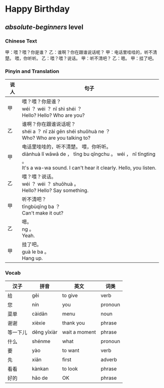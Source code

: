 # Happy Birthday
## *absolute-beginners* level

### Chinese Text
甲：喂？喂？你是谁？
乙：谁啊？你在跟谁说话呢？
甲：电话里哇哇的，听不清楚。 喂，你听听。
乙：喂？喂？说话。
甲：听不清吧？
乙：嗯。
甲：挂了吧。

### Pinyin and Translation
|说人|句子|
|----|----|
|甲|喂？喂？你是谁？<br />wéi ？ wéi ？ nǐ shì shéi ？<br />Hello? Hello? Who are you?|
|乙|谁啊？你在跟谁说话呢？<br />shéi a ？ nǐ zài gēn shéi shuōhuà ne ？<br />Who? Who are you talking to?|
|甲|电话里哇哇的，听不清楚。 喂，你听听。<br />diànhuà lǐ wāwā de ， tīng bu qīngchu 。  wéi ， nǐ tīngting 。<br />It's a wa-wa sound. I can't hear it clearly. Hello, you listen.|
|乙|喂？喂？说话。<br />wéi ？ wéi ？ shuōhuà 。<br />Hello? Hello? Say something.|
|甲|听不清吧？<br />tīngbùqīng ba ？<br />Can't make it out?|
|乙|嗯。<br />ng 。<br />Yeah.|
|甲|挂了吧。<br />guà le ba 。<br />Hang up.|
### Vocab
|汉子|拼音|英文|词类|
|----|----|----|----|
|给|gěi|to give|verb|
|您|nín|you|pronoun|
|菜单|càidān|menu|noun|
|谢谢|xièxie|thank you|phrase|
|等一下儿|děng yīxiàr|wait a moment|phrase|
|什么|shénme|what|pronoun|
|要|yào|to want|verb|
|先|xiān|first|adverb|
|看看|kànkan|to look|phrase|
|好的|hǎo de|OK|phrase|